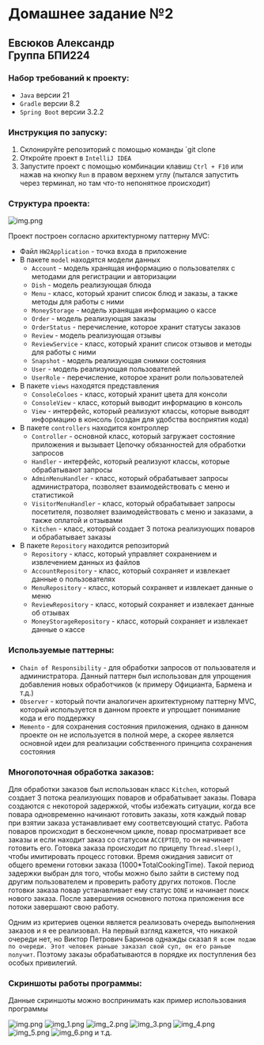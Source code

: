 # Домашнее задание №2
## Евсюков Александр </br> Группа БПИ224

### Набор требований к проекту:
* `Java` версии 21
* `Gradle` версии 8.2
* `Spring Boot` версии 3.2.2

### Инструкция по запуску:
1. Склонируйте репозиторий с помощью команды `git clone
2. Откройте проект в `IntelliJ IDEA`
3. Запустите проект с помощью комбинации клавиш `Ctrl + F10` или нажав на кнопку `Run` в правом верхнем углу
   (пытался запустить через терминал, но там что-то непонятное происходит)

### Структура проекта:

![img.png](screenshots/img.png)

Проект построен согласно архитектурному паттерну MVC:
- Файл `HW2Application` - точка входа в приложение
- В пакете `model` находятся модели данных 
    * `Account` - модель хранящая информацию о пользователях с методами для регистрации и авторизации
    * `Dish` - модель реализующая блюда
    * `Menu` - класс, который хранит список блюд и заказы, а также методы для работы с ними
    * `MoneyStorage` - модель хранящая информацию о кассе 
    * `Order` - модель реализующая заказы 
    * `OrderStatus` - перечисление, которое хранит статусы заказов
    * `Review` - модель реализующая отзывы
    * `ReviewService` - класс, который хранит список отзывов и методы для работы с ними
    * `Snapshot` - модель реализующая снимки состояния
    * `User` - модель реализующая пользователей
    * `UserRole` - перечисление, которое хранит роли пользователей
- В пакете `views` находятся представления
    * `ConsoleColoes` - класс, который хранит цвета для консоли
    * `ConsoleView` - класс, который выводит информацию в консоль
    * `View` - интерфейс, который реализуют классы, которые выводят информацию в консоль (создан для удобства восприятия кода)
- В пакете `controllers` находится контроллер
    * `Controller` - основной класс, который загружает состояние приложения и вызывает Цепочку обязанностей для обработки запросов
    * `Handler` - интерфейс, который реализуют классы, которые обрабатывают запросы
    * `AdminMenuHandler` - класс, который обрабатывает запросы администратора, позволяет взаимодействовать с меню и статистикой
    * `VisitorMenuHandler` - класс, который обрабатывает запросы посетителя, позволяет взаимодействовать с меню и заказами, 
  а также оплатой и отзывами
    * `Kitchen` - класс, который создает 3 потока реализующих поваров и обрабатывает заказы
- В пакете `Repository` находится репозиторий
    * `Repository` - класс, который управляет сохранением и извлечением данных из файлов
    * `AccountRepository` - класс, который cохраняет и извлекает данные о пользователях
    * `MenuRepository` - класс, который cохраняет и извлекает данные о меню
    * `ReviewRepository` - класс, который cохраняет и извлекает данные об отзывах
    * `MoneyStorageRepository` - класс, который cохраняет и извлекает данные о кассе

### Используемые паттерны:
- `Chain of Responsibility` - для обработки запросов от пользователя и администратора. Данный паттерн был использован для 
упрощения добавления новых обработчиков (к примеру Официанта, Бармена и т.д.)
- `Observer` - который почти аналогичен архитектурному паттерну MVC, который используется в данном проекте и упрощает 
понимание кода и его поддержку
- `Memento` - для сохранения состояния приложения, однако в данном проекте он не используется в полной мере, а скорее 
является основной идеи для реализации собственного принципа сохранения состояния

### Многопоточная обработка заказов:
Для обработки заказов был использован класс `Kitchen`, который создает 3 потока реализующих поваров и обрабатывает заказы. 
Повара создаются с некоторой задержкой, чтобы избежать ситуации, когда все повара одновременно начинают готовить заказы, 
хотя каждый повар при взятии заказа устанавливает ему соответсвующий статус. Работа поваров происходит в бесконечном цикле,
повар просматривает все заказы и если находит заказ со статусом `ACCEPTED`, то он начинает готовить его. Готовка заказа
происходит по прицепу `Thread.sleep()`, чтобы имитировать процесс готовки. Время ожидания зависит от общего времени готовки 
заказа (1000*TotalCookingTime). Такой период задержки выбран для того, чтобы можно было зайти в систему под другим
пользователем и проверить работу других потоков. После готовки заказа повар устанавливает ему статус `DONE` и начинает 
поиск нового заказа. После завершения основного потока приложения все потоки завершают свою работу. 

Одним из критериев оценки является реализовать очередь выполнения заказов и я ее реализовал. На первый взгляд кажется, что
никакой очереди нет, но Виктор Петрович Баринов однажды сказал `Я всем подаю по очереди. Этот человек раньше заказал свой суп, он
его раньше получит`. Поэтому заказы обрабатываются в порядке их поступления без особых привилегий.

### Скриншоты работы программы:
Данные скриншоты можно воспринимать как пример использования программы


![img.png](screenshots/img1.png)
![img_1.png](screenshots/img2.png)
![img_2.png](screenshots/img3.png)
![img_3.png](screenshots/img4.png)
![img_4.png](screenshots/img5.png)
![img_5.png](screenshots/img6.png)
![img_6.png](screenshots/img7.png)
и т.д.



